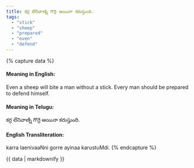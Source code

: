 ```yaml
---
title: కర్ర లేనివాణ్ని గొర్రె అయినా కరుస్తుంది.
tags:
  - "stick"
  - "sheep"
  - "prepared"
  - "even"
  - "defend"
---
```


{% capture data %}
#### Meaning in English:
Even a sheep will bite a man without a stick.
Every man should be prepared to defend himself.

#### Meaning in Telugu:
కర్ర లేనివాణ్ని గొర్రె అయినా కరుస్తుంది.

#### English Transliteration:
karra laenivaaNni gorre ayinaa karustuMdi.
{% endcapture %}

<div class="notice">{{ data | markdownify }}</div>

